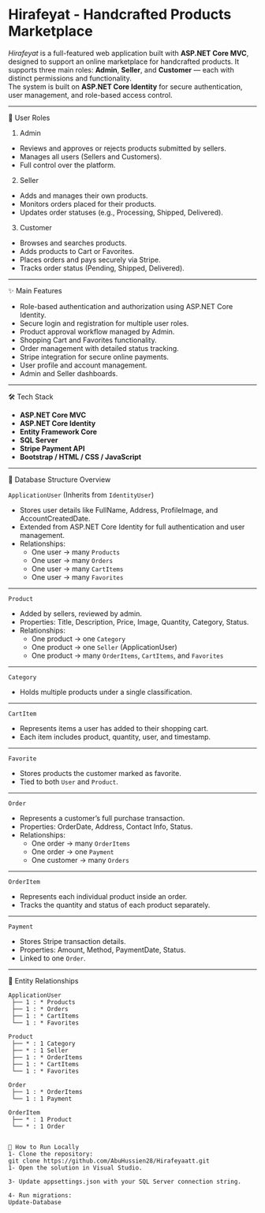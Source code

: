 # Hirafeyat - Handcrafted Products Marketplace

*Hirafeyat* is a full-featured web application built with **ASP.NET Core MVC**, designed to support an online marketplace for handcrafted products. It supports three main roles: **Admin**, **Seller**, and **Customer** — each with distinct permissions and functionality.  
The system is built on **ASP.NET Core Identity** for secure authentication, user management, and role-based access control.

---

 👥 User Roles

1. Admin
- Reviews and approves or rejects products submitted by sellers.
- Manages all users (Sellers and Customers).
- Full control over the platform.

2. Seller
- Adds and manages their own products.
- Monitors orders placed for their products.
- Updates order statuses (e.g., Processing, Shipped, Delivered).

3. Customer
- Browses and searches products.
- Adds products to Cart or Favorites.
- Places orders and pays securely via Stripe.
- Tracks order status (Pending, Shipped, Delivered).

---

✨ Main Features

- Role-based authentication and authorization using ASP.NET Core Identity.
- Secure login and registration for multiple user roles.
- Product approval workflow managed by Admin.
- Shopping Cart and Favorites functionality.
- Order management with detailed status tracking.
- Stripe integration for secure online payments.
- User profile and account management.
- Admin and Seller dashboards.

---

🛠️ Tech Stack

- **ASP.NET Core MVC**
- **ASP.NET Core Identity**
- **Entity Framework Core**
- **SQL Server**
- **Stripe Payment API**
- **Bootstrap / HTML / CSS / JavaScript**

---

 🧩 Database Structure Overview

 `ApplicationUser` (Inherits from `IdentityUser`)
- Stores user details like FullName, Address, ProfileImage, and AccountCreatedDate.
- Extended from ASP.NET Core Identity for full authentication and user management.
- Relationships:
  - One user → many `Products`
  - One user → many `Orders`
  - One user → many `CartItems`
  - One user → many `Favorites`

---

`Product`
- Added by sellers, reviewed by admin.
- Properties: Title, Description, Price, Image, Quantity, Category, Status.
- Relationships:
  - One product → one `Category`
  - One product → one `Seller` (ApplicationUser)
  - One product → many `OrderItems`, `CartItems`, and `Favorites`

---

`Category`
- Holds multiple products under a single classification.

---

`CartItem`
- Represents items a user has added to their shopping cart.
- Each item includes product, quantity, user, and timestamp.

---

`Favorite`
- Stores products the customer marked as favorite.
- Tied to both `User` and `Product`.

---

`Order`
- Represents a customer’s full purchase transaction.
- Properties: OrderDate, Address, Contact Info, Status.
- Relationships:
  - One order → many `OrderItems`
  - One order → one `Payment`
  - One customer → many `Orders`

---

`OrderItem`
- Represents each individual product inside an order.
- Tracks the quantity and status of each product separately.

---

 `Payment`
- Stores Stripe transaction details.
- Properties: Amount, Method, PaymentDate, Status.
- Linked to one `Order`.

---

🔄 Entity Relationships

```plaintext
ApplicationUser
 ├── 1 : * Products
 ├── 1 : * Orders
 ├── 1 : * CartItems
 └── 1 : * Favorites

Product
 ├── * : 1 Category
 ├── * : 1 Seller
 ├── 1 : * OrderItems
 ├── 1 : * CartItems
 └── 1 : * Favorites

Order
 ├── 1 : * OrderItems
 └── 1 : 1 Payment

OrderItem
 ├── * : 1 Product
 └── * : 1 Order


🧪 How to Run Locally
1- Clone the repository:
git clone https://github.com/AbuHussien28/Hirafeyaatt.git
1- Open the solution in Visual Studio.

3- Update appsettings.json with your SQL Server connection string.

4- Run migrations:
Update-Database